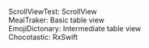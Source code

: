 ScrollViewTest: ScrollView  
MealTraker: Basic table view  
EmojiDictonary: Intermediate table view  
Chocotastic: RxSwift  
